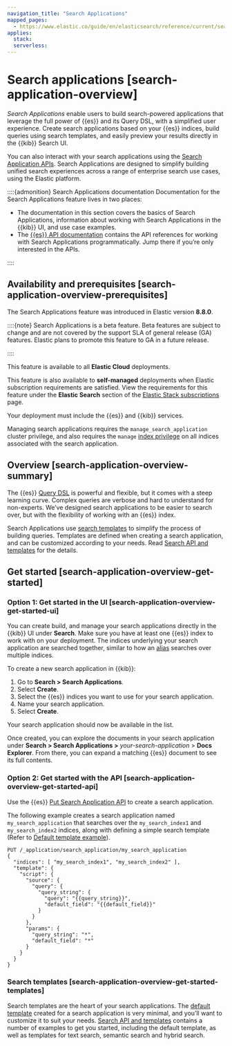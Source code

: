 ```yaml
---
navigation_title: "Search Applications"
mapped_pages:
  - https://www.elastic.co/guide/en/elasticsearch/reference/current/search-application-overview.html
applies:
  stack:
  serverless:
---
```




# Search applications [search-application-overview]


*Search Applications* enable users to build search-powered applications that leverage the full power of {{es}} and its Query DSL, with a simplified user experience. Create search applications based on your {{es}} indices, build queries using search templates, and easily preview your results directly in the {{kib}} Search UI.

You can also interact with your search applications using the [Search Application APIs](https://www.elastic.co/docs/api/doc/elasticsearch/group/endpoint-search_application). Search Applications are designed to simplify building unified search experiences across a range of enterprise search use cases, using the Elastic platform.

::::{admonition} Search Applications documentation
Documentation for the Search Applications feature lives in two places:

* The documentation in this section covers the basics of Search Applications, information about working with Search Applications in the {{kib}} UI, and use case examples.
* The [{{es}} API documentation](https://www.elastic.co/docs/api/doc/elasticsearch/group/endpoint-search_application) contains the API references for working with Search Applications programmatically. Jump there if you’re only interested in the APIs.

::::



## Availability and prerequisites [search-application-overview-prerequisites] 

The Search Applications feature was introduced in Elastic version **8.8.0**.

::::{note} 
Search Applications is a beta feature. Beta features are subject to change and are not covered by the support SLA of general release (GA) features. Elastic plans to promote this feature to GA in a future release.

::::


This feature is available to all **Elastic Cloud** deployments.

This feature is also available to **self-managed** deployments when Elastic subscription requirements are satisfied. View the requirements for this feature under the **Elastic Search** section of the [Elastic Stack subscriptions](https://www.elastic.co/subscriptions) page.

Your deployment must include the {{es}} and {{kib}} services.

Managing search applications requires the `manage_search_application` cluster privilege, and also requires the `manage` [index privilege](../../deploy-manage/users-roles/cluster-or-deployment-auth/elasticsearch-privileges.md#privileges-list-indices) on all indices associated with the search application.


## Overview [search-application-overview-summary] 

The {{es}} [Query DSL](../../explore-analyze/query-filter/languages/querydsl.md) is powerful and flexible, but it comes with a steep learning curve. Complex queries are verbose and hard to understand for non-experts. We’ve designed search applications to be easier to search over, but with the flexibility of working with an {{es}} index.

Search Applications use [search templates](search-templates.md) to simplify the process of building queries. Templates are defined when creating a search application, and can be customized according to your needs. Read [Search API and templates](search-applications/search-application-api.md) for the details.


## Get started [search-application-overview-get-started] 


### Option 1: Get started in the UI [search-application-overview-get-started-ui] 

You can create build, and manage your search applications directly in the {{kib}} UI under **Search**. Make sure you have at least one {{es}} index to work with on your deployment. The indices underlying your search application are searched together, similar to how an [alias](../../manage-data/data-store/aliases.md) searches over multiple indices.

To create a new search application in {{kib}}:

1. Go to **Search > Search Applications**.
2. Select **Create**.
3. Select the {{es}} indices you want to use for your search application.
4. Name your search application.
5. Select **Create**.

Your search application should now be available in the list.

Once created, you can explore the documents in your search application under **Search > Search Applications >** *your-search-application* > **Docs Explorer**. From there, you can expand a matching {{es}} document to see its full contents.


### Option 2: Get started with the API [search-application-overview-get-started-api] 

Use the {{es}} [Put Search Application API](https://www.elastic.co/docs/api/doc/elasticsearch/operation/operation-search-application-put) to create a search application.

The following example creates a search application named `my_search_application` that searches over the `my_search_index1` and `my_search_index2` indices, along with defining a simple search template (Refer to [Default template example](search-applications/search-application-api.md#search-application-api-default-template)).

```console
PUT /_application/search_application/my_search_application
{
  "indices": [ "my_search_index1", "my_search_index2" ],
  "template": {
    "script": {
      "source": {
        "query": {
          "query_string": {
            "query": "{{query_string}}",
            "default_field": "{{default_field}}"
          }
        }
      },
      "params": {
        "query_string": "*",
        "default_field": "*"
      }
    }
  }
}
```


### Search templates [search-application-overview-get-started-templates] 

Search templates are the heart of your search applications. The [default template](search-applications/search-application-api.md#search-application-api-default-template) created for a search application is very minimal, and you’ll want to customize it to suit your needs. [Search API and templates](search-applications/search-application-api.md) contains a number of examples to get you started, including the default template, as well as templates for text search, semantic search and hybrid search.




